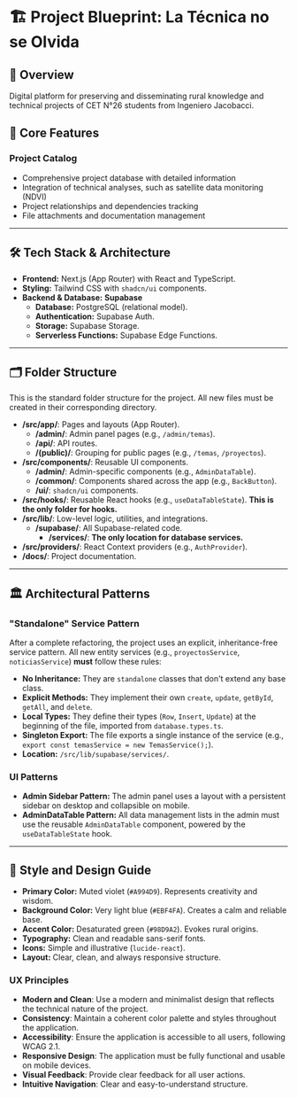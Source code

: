 <!-- This is the project's master plan. It defines the WHAT and WHERE, but not the HOW (rules are in /rules.md) -->

# 🏗️ Project Blueprint: La Técnica no se Olvida

## 🎯 Overview

Digital platform for preserving and disseminating rural knowledge and technical projects of CET N°26 students from Ingeniero Jacobacci.

## 🎯 Core Features

### Project Catalog
- Comprehensive project database with detailed information
- Integration of technical analyses, such as satellite data monitoring (NDVI)
- Project relationships and dependencies tracking
- File attachments and documentation management

---

## 🛠️ Tech Stack & Architecture

-   **Frontend:** Next.js (App Router) with React and TypeScript.
-   **Styling:** Tailwind CSS with `shadcn/ui` components.
-   **Backend & Database:** **Supabase**
    -   **Database:** PostgreSQL (relational model).
    -   **Authentication:** Supabase Auth.
    -   **Storage:** Supabase Storage.
    -   **Serverless Functions:** Supabase Edge Functions.

---

## 🗂️ Folder Structure

This is the standard folder structure for the project. All new files must be created in their corresponding directory.

-   **/src/app/**: Pages and layouts (App Router).
    -   **/admin/**: Admin panel pages (e.g., `/admin/temas`).
    -   **/api/**: API routes.
    -   **/(public)/**: Grouping for public pages (e.g., `/temas`, `/proyectos`).
-   **/src/components/**: Reusable UI components.
    -   **/admin/**: Admin-specific components (e.g., `AdminDataTable`).
    -   **/common/**: Components shared across the app (e.g., `BackButton`).
    -   **/ui/**: `shadcn/ui` components.
-   **/src/hooks/**: Reusable React hooks (e.g., `useDataTableState`). **This is the only folder for hooks.**
-   **/src/lib/**: Low-level logic, utilities, and integrations.
    -   **/supabase/**: All Supabase-related code.
        -   **/services/**: **The only location for database services.**
-   **/src/providers/**: React Context providers (e.g., `AuthProvider`).
-   **/docs/**: Project documentation.

---

## 🏛️ Architectural Patterns

### "Standalone" Service Pattern
After a complete refactoring, the project uses an explicit, inheritance-free service pattern. All new entity services (e.g., `proyectosService`, `noticiasService`) **must** follow these rules:
-   **No Inheritance:** They are `standalone` classes that don't extend any base class.
-   **Explicit Methods:** They implement their own `create`, `update`, `getById`, `getAll`, and `delete`.
-   **Local Types:** They define their types (`Row`, `Insert`, `Update`) at the beginning of the file, imported from `database.types.ts`.
-   **Singleton Export:** The file exports a single instance of the service (e.g., `export const temasService = new TemasService();`).
-   **Location:** `/src/lib/supabase/services/`.

### UI Patterns
-   **Admin Sidebar Pattern:** The admin panel uses a layout with a persistent sidebar on desktop and collapsible on mobile.
-   **AdminDataTable Pattern:** All data management lists in the admin must use the reusable `AdminDataTable` component, powered by the `useDataTableState` hook.

---

## 🎨 Style and Design Guide
-   **Primary Color:** Muted violet (`#A994D9`). Represents creativity and wisdom.
-   **Background Color:** Very light blue (`#EBF4FA`). Creates a calm and reliable base.
-   **Accent Color:** Desaturated green (`#98D9A2`). Evokes rural origins.
-   **Typography:** Clean and readable sans-serif fonts.
-   **Icons:** Simple and illustrative (`lucide-react`).
-   **Layout:** Clear, clean, and always responsive structure.

### UX Principles
-   **Modern and Clean**: Use a modern and minimalist design that reflects the technical nature of the project.
-   **Consistency**: Maintain a coherent color palette and styles throughout the application.
-   **Accessibility**: Ensure the application is accessible to all users, following WCAG 2.1.
-   **Responsive Design**: The application must be fully functional and usable on mobile devices.
-   **Visual Feedback**: Provide clear feedback for all user actions.
-   **Intuitive Navigation**: Clear and easy-to-understand structure.